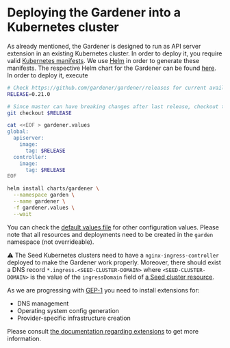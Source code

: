 # Deploying the Gardener into a Kubernetes cluster
As already mentioned, the Gardener is designed to run as API server extension in an existing Kubernetes cluster. In order to deploy it, you require valid [Kubernetes manifests](https://kubernetes.io/docs/concepts/cluster-administration/manage-deployment/). We use [Helm](http://helm.sh/) in order to generate these manifests. The respective Helm chart for the Gardener can be found [here](../../charts/gardener). In order to deploy it, execute

```bash
# Check https://github.com/gardener/gardener/releases for current available releases.
RELEASE=0.21.0

# Since master can have breaking changes after last release, checkout the tag for your release
git checkout $RELEASE

cat <<EOF > gardener.values
global:
  apiserver:
    image:
      tag: $RELEASE
  controller:
    image:
      tag: $RELEASE
EOF

helm install charts/gardener \
  --namespace garden \
  --name gardener \
  -f gardener.values \
  --wait
```

You can check the [default values file](../../charts/gardener/values.yaml) for other configuration values. Please note that all resources and deployments need to be created in the `garden` namespace (not overrideable).

:warning: The Seed Kubernetes clusters need to have a `nginx-ingress-controller` deployed to make the Gardener work properly. Moreover, there should exist a DNS record `*.ingress.<SEED-CLUSTER-DOMAIN>` where `<SEED-CLUSTER-DOMAIN>` is the value of the `ingressDomain` field of [a Seed cluster resource](../../example/50-seed.yaml).

As we are progressing with [GEP-1](https://github.com/gardener/gardener/blob/master/docs/proposals/01-extensibility.md) you need to install extensions for:

* DNS management
* Operating system config generation
* Provider-specific infrastructure creation

Please consult [the documentation regarding extensions](../extensions/overview.md) to get more information.
